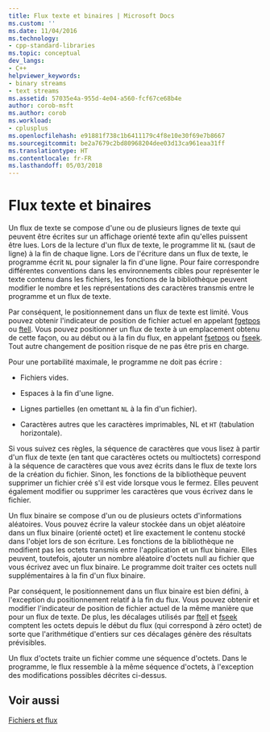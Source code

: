 ```yaml
---
title: Flux texte et binaires | Microsoft Docs
ms.custom: ''
ms.date: 11/04/2016
ms.technology:
- cpp-standard-libraries
ms.topic: conceptual
dev_langs:
- C++
helpviewer_keywords:
- binary streams
- text streams
ms.assetid: 57035e4a-955d-4e04-a560-fcf67ce68b4e
author: corob-msft
ms.author: corob
ms.workload:
- cplusplus
ms.openlocfilehash: e91881f738c1b6411179c4f8e10e30f69e7b8667
ms.sourcegitcommit: be2a7679c2bd80968204dee03d13ca961eaa31ff
ms.translationtype: HT
ms.contentlocale: fr-FR
ms.lasthandoff: 05/03/2018
---
```

# <a name="text-and-binary-streams"></a>Flux texte et binaires
Un flux de texte se compose d'une ou de plusieurs lignes de texte qui peuvent être écrites sur un affichage orienté texte afin qu'elles puissent être lues. Lors de la lecture d'un flux de texte, le programme lit `NL` (saut de ligne) à la fin de chaque ligne. Lors de l'écriture dans un flux de texte, le programme écrit `NL` pour signaler la fin d'une ligne. Pour faire correspondre différentes conventions dans les environnements cibles pour représenter le texte contenu dans les fichiers, les fonctions de la bibliothèque peuvent modifier le nombre et les représentations des caractères transmis entre le programme et un flux de texte.  
  
 Par conséquent, le positionnement dans un flux de texte est limité. Vous pouvez obtenir l'indicateur de position de fichier actuel en appelant [fgetpos](../c-runtime-library/reference/fgetpos.md) ou [ftell](../c-runtime-library/reference/ftell-ftelli64.md). Vous pouvez positionner un flux de texte à un emplacement obtenu de cette façon, ou au début ou à la fin du flux, en appelant [fsetpos](../c-runtime-library/reference/fsetpos.md) ou [fseek](../c-runtime-library/reference/fseek-fseeki64.md). Tout autre changement de position risque de ne pas être pris en charge.  
  
 Pour une portabilité maximale, le programme ne doit pas écrire :  
  
-   Fichiers vides.  
  
-   Espaces à la fin d'une ligne.  
  
-   Lignes partielles (en omettant `NL` à la fin d'un fichier).  
  
-   Caractères autres que les caractères imprimables, NL et `HT` (tabulation horizontale).  
  
 Si vous suivez ces règles, la séquence de caractères que vous lisez à partir d'un flux de texte (en tant que caractères octets ou multioctets) correspond à la séquence de caractères que vous avez écrits dans le flux de texte lors de la création du fichier. Sinon, les fonctions de la bibliothèque peuvent supprimer un fichier créé s'il est vide lorsque vous le fermez. Elles peuvent également modifier ou supprimer les caractères que vous écrivez dans le fichier.  
  
 Un flux binaire se compose d'un ou de plusieurs octets d'informations aléatoires. Vous pouvez écrire la valeur stockée dans un objet aléatoire dans un flux binaire (orienté octet) et lire exactement le contenu stocké dans l'objet lors de son écriture. Les fonctions de la bibliothèque ne modifient pas les octets transmis entre l'application et un flux binaire. Elles peuvent, toutefois, ajouter un nombre aléatoire d'octets null au fichier que vous écrivez avec un flux binaire. Le programme doit traiter ces octets null supplémentaires à la fin d'un flux binaire.  
  
 Par conséquent, le positionnement dans un flux binaire est bien défini, à l'exception du positionnement relatif à la fin du flux. Vous pouvez obtenir et modifier l'indicateur de position de fichier actuel de la même manière que pour un flux de texte. De plus, les décalages utilisés par [ftell](../c-runtime-library/reference/ftell-ftelli64.md) et [fseek](../c-runtime-library/reference/fseek-fseeki64.md) comptent les octets depuis le début du flux (qui correspond à zéro octet) de sorte que l'arithmétique d'entiers sur ces décalages génère des résultats prévisibles.  
  
 Un flux d'octets traite un fichier comme une séquence d'octets. Dans le programme, le flux ressemble à la même séquence d'octets, à l'exception des modifications possibles décrites ci-dessus.  
  
## <a name="see-also"></a>Voir aussi  
 [Fichiers et flux](../c-runtime-library/files-and-streams.md)